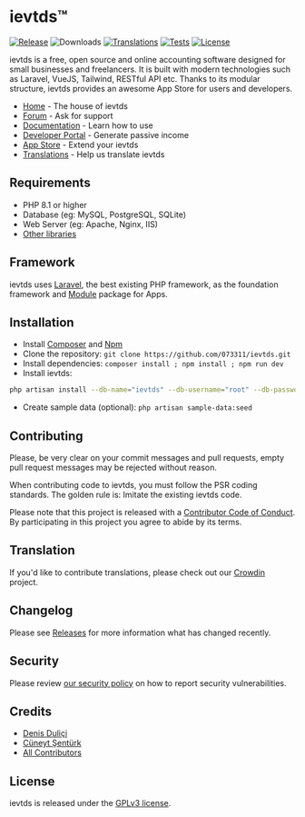 ﻿# ievtds™

[![Release](https://img.shields.io/github/v/release/073311/ievtds?label=release)](https://github.com/073311/ievtds/releases)
![Downloads](https://img.shields.io/github/downloads/073311/ievtds/total?label=downloads)
[![Translations](https://badges.crowdin.net/ievtds/localized.svg)](https://crowdin.com/project/ievtds)
[![Tests](https://img.shields.io/github/actions/workflow/status/073311/ievtds/tests.yml?label=tests)](https://github.com/073311/ievtds/actions)
[![License](https://img.shields.io/github/license/073311/ievtds?label=license)](LICENSE.txt)

ievtds is a free, open source and online accounting software designed for small businesses and freelancers. It is built with modern technologies such as Laravel, VueJS, Tailwind, RESTful API etc. Thanks to its modular structure, ievtds provides an awesome App Store for users and developers.

* [Home](https://ievtds.com) - The house of ievtds
* [Forum](https://ievtds.com/forum) - Ask for support
* [Documentation](https://ievtds.com/hc/docs) - Learn how to use
* [Developer Portal](https://developer.ievtds.com) - Generate passive income
* [App Store](https://ievtds.com/apps) - Extend your ievtds
* [Translations](https://crowdin.com/project/ievtds) - Help us translate ievtds

## Requirements

* PHP 8.1 or higher
* Database (eg: MySQL, PostgreSQL, SQLite)
* Web Server (eg: Apache, Nginx, IIS)
* [Other libraries](https://ievtds.com/hc/docs/on-premise/requirements/)

## Framework

ievtds uses [Laravel](http://laravel.com), the best existing PHP framework, as the foundation framework and [Module](https://github.com/ievtds/module) package for Apps.

## Installation

* Install [Composer](https://getcomposer.org/download) and [Npm](https://nodejs.org/en/download)
* Clone the repository: `git clone https://github.com/073311/ievtds.git`
* Install dependencies: `composer install ; npm install ; npm run dev`
* Install ievtds:

```bash
php artisan install --db-name="ievtds" --db-username="root" --db-password="pass" --admin-email="admin@company.com" --admin-password="123456"
```

* Create sample data (optional): `php artisan sample-data:seed`

## Contributing

Please, be very clear on your commit messages and pull requests, empty pull request messages may be rejected without reason.

When contributing code to ievtds, you must follow the PSR coding standards. The golden rule is: Imitate the existing ievtds code.

Please note that this project is released with a [Contributor Code of Conduct](https://ievtds.com/conduct). By participating in this project you agree to abide by its terms.

## Translation

If you'd like to contribute translations, please check out our [Crowdin](https://crowdin.com/project/ievtds) project.

## Changelog

Please see [Releases](../../releases) for more information what has changed recently.

## Security

Please review [our security policy](https://github.com/073311/ievtds/security/policy) on how to report security vulnerabilities.

## Credits

* [Denis Duliçi](https://github.com/denisdulici)
* [Cüneyt Şentürk](https://github.com/cuneytsenturk)
* [All Contributors](../../contributors)

## License

ievtds is released under the [GPLv3 license](LICENSE.txt).
